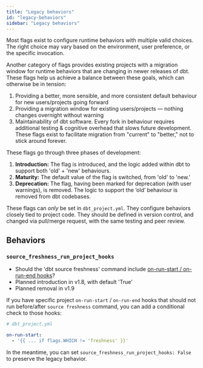 ```yaml
---
title: "Legacy behaviors"
id: "legacy-behaviors"
sidebar: "Legacy behaviors"
---
```


Most flags exist to configure runtime behaviors with multiple valid choices. The right choice may vary based on the environment, user preference, or the specific invocation.

Another category of flags provides existing projects with a migration window for runtime behaviors that are changing in newer releases of dbt. These flags help us achieve a balance between these goals, which can otherwise be in tension:
1. Providing a better, more sensible, and more consistent default behaviour for new users/projects going forward
2. Providing a migration window for existing users/projects — nothing changes overnight without warning
3. Maintainability of dbt software. Every fork in behaviour requires additional testing & cognitive overhead that slows future development. These flags exist to facilitate migration from "current" to "better," not to stick around forever.

These flags go through three phases of development:
1. **Introduction:** The flag is introduced, and the logic added within dbt to support both 'old' + 'new' behaviours.
2. **Maturity:** The default value of the flag is switched, from 'old' to 'new.'
3. **Deprecation:** The flag, having been marked for deprecation (with user warnings), is removed. The logic to support the ‘old’ behaviour is removed from dbt codebases.

These flags can _only_ be set in `dbt_project.yml`. They configure behaviors closely tied to project code. They should be defined in version control, and changed via pull/merge request, with the same testing and peer review.

## Behaviors

### `source_freshness_run_project_hooks`
- Should the 'dbt source freshness' command include [on-run-start / on-run-end hooks](https://docs.getdbt.com/reference/project-configs/on-run-start-on-run-end)?
- Planned introduction in v1.8, with default 'True'
- Planned removal in v1.9

If you have specific project `on-run-start` / `on-run-end` hooks that should not run before/after `source freshness` command, you can add a conditional check to those hooks:
```yaml
# dbt_project.yml

on-run-start:
  - '{{ ... if flags.WHICH != 'freshness' }}'
```

In the meantime, you can set `source_freshness_run_project_hooks: False` to preserve the legacy behavior.
